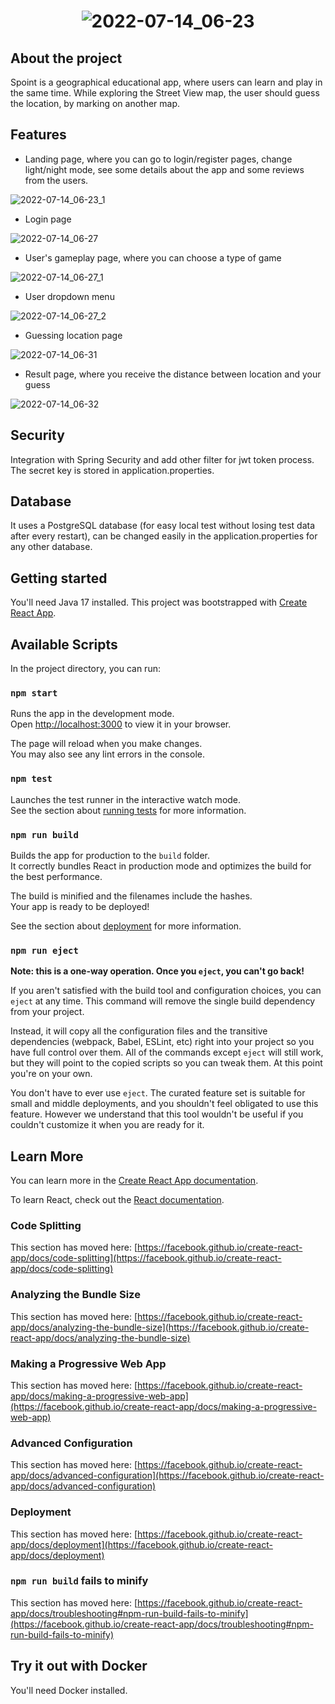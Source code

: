 # <p align="center">![2022-07-14_06-23](https://user-images.githubusercontent.com/89748211/178892285-f27c41ee-8e10-4dbd-a07a-4c73920618ef.png)</p>


## About the project

Spoint is a geographical educational app, where users can learn and play in the same time. While exploring the Street View map, the user should guess the location, by marking on another map. 

## Features

- Landing page, where you can go to login/register pages, change light/night mode, see some details about the app and some reviews from the users.

 ![2022-07-14_06-23_1](https://user-images.githubusercontent.com/89748211/178892606-227716f7-9831-4918-bed5-04154aab9e50.png)

- Login page

 ![2022-07-14_06-27](https://user-images.githubusercontent.com/89748211/178892715-ec50e394-8243-46b8-a50b-390d8c06c9cd.png)

- User's gameplay page, where you can choose a type of game

 ![2022-07-14_06-27_1](https://user-images.githubusercontent.com/89748211/178892777-3ddadb77-9342-47e0-8679-d551a3c2fdce.png)

- User dropdown menu

 ![2022-07-14_06-27_2](https://user-images.githubusercontent.com/89748211/178892849-69ff5943-8291-4107-b13b-065a87e4ed56.png)

- Guessing location page

 ![2022-07-14_06-31](https://user-images.githubusercontent.com/89748211/178892923-e093a72b-5434-4e41-9590-116dbbec406d.png)

- Result page, where you receive the distance between location and your guess

 ![2022-07-14_06-32](https://user-images.githubusercontent.com/89748211/178893036-9f525320-0e9d-469c-9e76-33fed4570ca1.png)

## Security

Integration with Spring Security and add other filter for jwt token process.
The secret key is stored in application.properties.

## Database
It uses a PostgreSQL database (for easy local test without losing test data after every restart), can be changed easily in the application.properties for any other database.

## Getting started

You'll need Java 17 installed.
This project was bootstrapped with [Create React App](https://github.com/facebook/create-react-app).

## Available Scripts

In the project directory, you can run:

### `npm start`

Runs the app in the development mode.\
Open [http://localhost:3000](http://localhost:3000) to view it in your browser.

The page will reload when you make changes.\
You may also see any lint errors in the console.

### `npm test`

Launches the test runner in the interactive watch mode.\
See the section about [running tests](https://facebook.github.io/create-react-app/docs/running-tests) for more information.

### `npm run build`

Builds the app for production to the `build` folder.\
It correctly bundles React in production mode and optimizes the build for the best performance.

The build is minified and the filenames include the hashes.\
Your app is ready to be deployed!

See the section about [deployment](https://facebook.github.io/create-react-app/docs/deployment) for more information.

### `npm run eject`

**Note: this is a one-way operation. Once you `eject`, you can't go back!**

If you aren't satisfied with the build tool and configuration choices, you can `eject` at any time. This command will remove the single build dependency from your project.

Instead, it will copy all the configuration files and the transitive dependencies (webpack, Babel, ESLint, etc) right into your project so you have full control over them. All of the commands except `eject` will still work, but they will point to the copied scripts so you can tweak them. At this point you're on your own.

You don't have to ever use `eject`. The curated feature set is suitable for small and middle deployments, and you shouldn't feel obligated to use this feature. However we understand that this tool wouldn't be useful if you couldn't customize it when you are ready for it.

## Learn More

You can learn more in the [Create React App documentation](https://facebook.github.io/create-react-app/docs/getting-started).

To learn React, check out the [React documentation](https://reactjs.org/).

### Code Splitting

This section has moved here: [https://facebook.github.io/create-react-app/docs/code-splitting](https://facebook.github.io/create-react-app/docs/code-splitting)

### Analyzing the Bundle Size

This section has moved here: [https://facebook.github.io/create-react-app/docs/analyzing-the-bundle-size](https://facebook.github.io/create-react-app/docs/analyzing-the-bundle-size)

### Making a Progressive Web App

This section has moved here: [https://facebook.github.io/create-react-app/docs/making-a-progressive-web-app](https://facebook.github.io/create-react-app/docs/making-a-progressive-web-app)

### Advanced Configuration

This section has moved here: [https://facebook.github.io/create-react-app/docs/advanced-configuration](https://facebook.github.io/create-react-app/docs/advanced-configuration)

### Deployment

This section has moved here: [https://facebook.github.io/create-react-app/docs/deployment](https://facebook.github.io/create-react-app/docs/deployment)

### `npm run build` fails to minify

This section has moved here: [https://facebook.github.io/create-react-app/docs/troubleshooting#npm-run-build-fails-to-minify](https://facebook.github.io/create-react-app/docs/troubleshooting#npm-run-build-fails-to-minify)

## Try it out with Docker

You'll need Docker installed.
